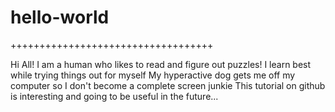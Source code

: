 # hello-world
+++++++++++++++++++++++++++++++++++

Hi All!
I am a human who likes to read and figure out puzzles!
I learn best while trying things out for myself 
My hyperactive dog gets me off my computer so I don't become a complete screen junkie
This tutorial on github is interesting and going to be useful in the future...

